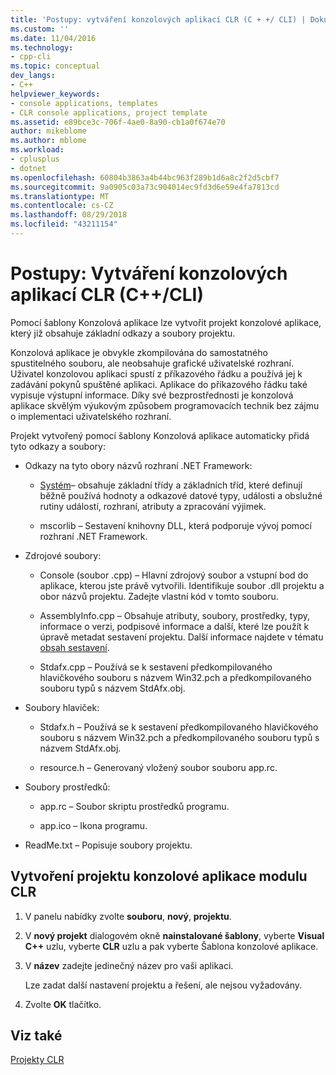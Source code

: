```yaml
---
title: 'Postupy: vytváření konzolových aplikací CLR (C + +/ CLI) | Dokumentace Microsoftu'
ms.custom: ''
ms.date: 11/04/2016
ms.technology:
- cpp-cli
ms.topic: conceptual
dev_langs:
- C++
helpviewer_keywords:
- console applications, templates
- CLR console applications, project template
ms.assetid: e89bce3c-706f-4ae0-8a90-cb1a0f674e70
author: mikeblome
ms.author: mblome
ms.workload:
- cplusplus
- dotnet
ms.openlocfilehash: 60804b3863a4b44bc963f289b1d6a8c2f2d5cbf7
ms.sourcegitcommit: 9a0905c03a73c904014ec9fd3d6e59e4fa7813cd
ms.translationtype: MT
ms.contentlocale: cs-CZ
ms.lasthandoff: 08/29/2018
ms.locfileid: "43211154"
---
```

# <a name="how-to-create-clr-console-applications-ccli"></a>Postupy: Vytváření konzolových aplikací CLR (C++/CLI)
Pomocí šablony Konzolová aplikace lze vytvořit projekt konzolové aplikace, který již obsahuje základní odkazy a soubory projektu.  
  
 Konzolová aplikace je obvykle zkompilována do samostatného spustitelného souboru, ale neobsahuje grafické uživatelské rozhraní. Uživatel konzolovou aplikaci spustí z příkazového řádku a používá jej k zadávání pokynů spuštěné aplikaci. Aplikace do příkazového řádku také vypisuje výstupní informace. Díky své bezprostřednosti je konzolová aplikace skvělým výukovým způsobem programovacích technik bez zájmu o implementaci uživatelského rozhraní.  
  
 Projekt vytvořený pomocí šablony Konzolová aplikace automaticky přidá tyto odkazy a soubory:  
  
-   Odkazy na tyto obory názvů rozhraní .NET Framework:  
  
    -   [Systém](https://msdn.microsoft.com/library/system.appdomainmanager.appdomainmanager.aspx)– obsahuje základní třídy a základních tříd, které definují běžně používá hodnoty a odkazové datové typy, události a obslužné rutiny událostí, rozhraní, atributy a zpracování výjimek.  
  
    -   mscorlib – Sestavení knihovny DLL, která podporuje vývoj pomocí rozhraní .NET Framework.  
  
-   Zdrojové soubory:  
  
    -   Console (soubor .cpp) – Hlavní zdrojový soubor a vstupní bod do aplikace, kterou jste právě vytvořili. Identifikuje soubor .dll projektu a obor názvů projektu. Zadejte vlastní kód v tomto souboru.  
  
    -   AssemblyInfo.cpp – Obsahuje atributy, soubory, prostředky, typy, informace o verzi, podpisové informace a další, které lze použít k úpravě metadat sestavení projektu. Další informace najdete v tématu [obsah sestavení](/dotnet/framework/app-domains/assembly-contents).  
  
    -   Stdafx.cpp – Používá se k sestavení předkompilovaného hlavičkového souboru s názvem Win32.pch a předkompilovaného souboru typů s názvem StdAfx.obj.  
  
-   Soubory hlaviček:  
  
    -   Stdafx.h – Používá se k sestavení předkompilovaného hlavičkového souboru s názvem Win32.pch a předkompilovaného souboru typů s názvem StdAfx.obj.  
  
    -   resource.h – Generovaný vložený soubor souboru app.rc.  
  
-   Soubory prostředků:  
  
    -   app.rc – Soubor skriptu prostředků programu.  
  
    -   app.ico – Ikona programu.  
  
-   ReadMe.txt – Popisuje soubory projektu.  
  
## <a name="to-create-a-common-language-runtime-clr-console-app-project"></a>Vytvoření projektu konzolové aplikace modulu CLR  
  
1.  V panelu nabídky zvolte **souboru**, **nový**, **projektu**.  
  
2.  V **nový projekt** dialogovém okně **nainstalované šablony**, vyberte **Visual C++** uzlu, vyberte **CLR** uzlu a pak vyberte Šablona konzolové aplikace.  
  
3.  V **název** zadejte jedinečný název pro vaši aplikaci.  
  
     Lze zadat další nastavení projektu a řešení, ale nejsou vyžadovány.  
  
4.  Zvolte **OK** tlačítko.  
  
## <a name="see-also"></a>Viz také  
 [Projekty CLR](../ide/files-created-for-clr-projects.md)   


